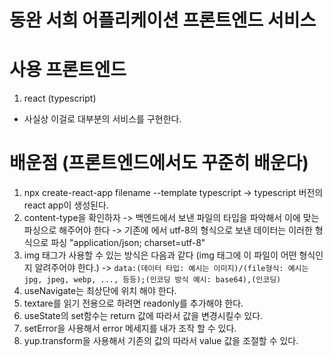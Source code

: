 # 동완 서희 어플리케이션 프론트엔드 서비스

# 사용 프론트엔드 
1. react (typescript)

- 사실상 이걸로 대부분의 서비스를 구현한다.

# 배운점 (프론트엔드에서도 꾸준히 배운다)
1. npx create-react-app filename --template typescript
-> typescript 버전의 react app이 생성된다.
2. content-type을 확인하자 
-> 백엔드에서 보낸 파일의 타입을 파악해서 이에 맞는 파싱으로 해주어야 한다
-> 기존에 에서 utf-8의 형식으로 보낸 데이터는 이러한 형식으로 파싱 "application/json; charset=utf-8"
3. img 태그가 사용할 수 있는 방식은 다음과 같다 (img 태그에 이 파일이 어떤 형식인지 알려주어야 한다.)
-> `data:(데이터 타입: 예시는 이미지)/(file형식: 예시는 jpg, jpeg, webp, ..., 등등);(인코딩 방식 예시: base64),(인코딩)`
4. useNavigate는 최상단에 위치 해야 한다. 
5. textare를 읽기 전용으로 하려면 readonly를 추가해야 한다.
6. useState의 set함수는 return 값에 따라서 값을 변경시킬수 있다.
7. setError을 사용해서 error 메세지를 내가 조작 할 수 있다.
8. yup.transform을 사용해서 기존의 값의 따라서 value 값을 조절할 수 있다.